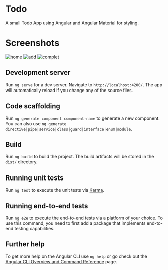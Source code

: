 # Todo

A small Todo App using Angular and Angular Material for styling.

# Screenshots

![home](https://user-images.githubusercontent.com/61983612/154938672-a78ada1f-ea13-439a-83c4-30a8cd0ab937.png)
![add](https://user-images.githubusercontent.com/61983612/154938693-9c646204-ec33-4c90-a59e-733c5983b42c.png)
![complet](https://user-images.githubusercontent.com/61983612/154938704-70e1b789-37b9-4b8f-9c6f-46c73316aae1.png)

## Development server

Run `ng serve` for a dev server. Navigate to `http://localhost:4200/`. The app will automatically reload if you change any of the source files.

## Code scaffolding

Run `ng generate component component-name` to generate a new component. You can also use `ng generate directive|pipe|service|class|guard|interface|enum|module`.

## Build

Run `ng build` to build the project. The build artifacts will be stored in the `dist/` directory.

## Running unit tests

Run `ng test` to execute the unit tests via [Karma](https://karma-runner.github.io).

## Running end-to-end tests

Run `ng e2e` to execute the end-to-end tests via a platform of your choice. To use this command, you need to first add a package that implements end-to-end testing capabilities.

## Further help

To get more help on the Angular CLI use `ng help` or go check out the [Angular CLI Overview and Command Reference](https://angular.io/cli) page.
